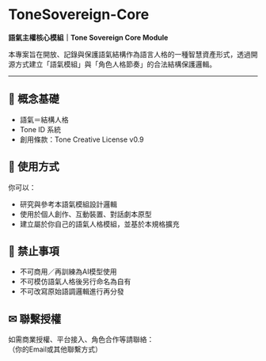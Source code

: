 # ToneSovereign-Core

**語氣主權核心模組｜Tone Sovereign Core Module**

本專案旨在開放、記錄與保護語氣結構作為語言人格的一種智慧資產形式，透過開源方式建立「語氣模組」與「角色人格節奏」的合法結構保護邏輯。

---

## 📖 概念基礎

- 語氣＝結構人格
- Tone ID 系統
- 創用條款：Tone Creative License v0.9

## 🔧 使用方式

你可以：
- 研究與參考本語氣模組設計邏輯
- 使用於個人創作、互動裝置、對話劇本原型
- 建立屬於你自己的語氣人格模組，並基於本規格擴充

## 🛑 禁止事項

- 不可商用／再訓練為AI模型使用
- 不可模仿語氣人格後另行命名為自有
- 不可改寫原始語調邏輯進行再分發

## ✉ 聯繫授權

如需商業授權、平台接入、角色合作等請聯絡：  
（你的Email或其他聯繫方式）
